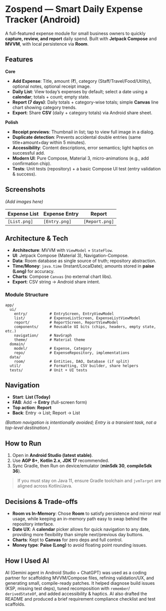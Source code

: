 # Zospend — Smart Daily Expense Tracker (Android)

A full-featured expense module for small business owners to quickly **capture, review, and report**
daily spend. Built with **Jetpack Compose** and **MVVM**, with local persistence via **Room**.

## Features

**Core**

- **Add Expense**: Title, amount (₹), category (Staff/Travel/Food/Utility), optional notes, optional
  receipt image.
- **Daily List**: View today’s expenses by default; select a date using a **calendar**; totals +
  count; empty state.
- **Report (7 days)**: Daily totals + category-wise totals; simple **Canvas** line chart showing
  category trends.
- **Export**: Share **CSV** (daily + category totals) via Android share sheet.

**Polish**

- **Receipt previews**: Thumbnail in list; tap to view full image in a dialog.
- **Duplicate detection**: Prevents accidental double entries (same title+amount+day within 5
  minutes).
- **Accessibility**: Content descriptions, error semantics; light haptics on successful add.
- **Modern UI**: Pure Compose, Material 3, micro-animations (e.g., add confirmation chip).
- **Tests**: Unit tests (repository) + a basic Compose UI test (entry validation & success).

## Screenshots

*(Add images here)*

| Expense List | Expense Entry | Report         |
|--------------|---------------|----------------|
| `[List.png]` | `[Entry.png]` | `[Report.png]` |

## Architecture & Tech

- **Architecture**: MVVM with `ViewModel` + `StateFlow`.
- **UI**: Jetpack Compose (Material 3), Navigation-Compose.
- **Data**: Room database as single source of truth; repository abstraction.
- **Time/Money**: `java.time` (Instant/LocalDate); amounts stored in **paise (Long)** for accuracy.
- **Charts**: Compose `Canvas` (no external chart libs).
- **Export**: CSV string → Android share intent.

### Module Structure

```
app/
  ui/
    entry/          # EntryScreen, EntryViewModel
    list/           # ExpenseListScreen, ExpenseListViewModel
    report/         # ReportScreen, ReportViewModel
    components/     # Reusable UI bits (chips, headers, empty state, etc.)
    navigation/     # NavGraph
    theme/          # Material theme
  domain/
    model/          # Expense, Category
    repo/           # ExpenseRepository, implementations
  data/
    room/           # Entities, DAO, Database (if split)
  util/             # Formatting, CSV builder, share helpers
  tests/            # Unit + UI tests
```

## Navigation

- **Start**: **List (Today)**
- **FAB**: Add → **Entry** (full-screen form)
- **Top action**: **Report**
- **Back**: Entry → List; Report → List

*(Bottom navigation is intentionally avoided; Entry is a transient task, not a top-level
destination.)*

## How to Run

1. Open in **Android Studio (latest stable)**.
2. Use **AGP 8+**, **Kotlin 2.x**, **JDK 17** recommended.
3. Sync Gradle, then Run on device/emulator (**minSdk 30**, **compileSdk 36**).

> If you must stay on Java 11, ensure Gradle toolchain and `jvmTarget` are aligned across
> Kotlin/Java.

## Decisions & Trade-offs

- **Room vs In-Memory**: Chose **Room** to satisfy persistence and mirror real usage, while keeping
  an in-memory path easy to swap behind the repository interface.
- **Date UX**: A **calendar** picker allows for quick navigation to any date, providing more
  flexibility than simple next/previous day buttons.
- **Charts**: Kept to **Canvas** for zero deps and full control.
- **Money type**: **Paise (Long)** to avoid floating point rounding issues.

## How I Used AI

AI (Gemini agent in Android Studio + ChatGPT) was used as a coding partner for scaffolding
MVVM/Compose files, refining validation/UX, and generating small, compile-ready patches. It helped
diagnose build issues (KSP, missing test deps), tuned recomposition with `remember`/
`derivedStateOf`, and added accessibility & haptics. AI also drafted the README and produced a brief
requirement compliance checklist and test scaffolds.

